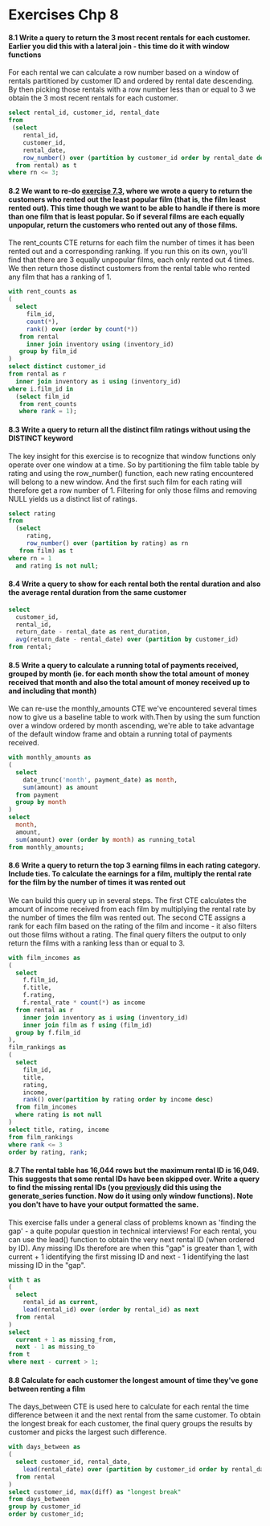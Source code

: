 # Exercises Chp 8

#### 8.1 Write a query to return the 3 most recent rentals for each customer. Earlier you did this with a lateral join - this time do it with window functions

For each rental we can calculate a row number based on a window of rentals partitioned by customer ID and ordered by rental date descending. By then picking those rentals with a row number less than or equal to 3 we obtain the 3 most recent rentals for each customer. 

```sql
select rental_id, customer_id, rental_date
from
 (select
    rental_id,
    customer_id,
    rental_date,
    row_number() over (partition by customer_id order by rental_date desc) as rn
  from rental) as t
where rn <= 3;
```

#### 8.2 We want to re-do [exercise 7.3](https://github.com/carlcorder/mastery-with-sql-solutions/blob/master/exercises-chp7.md#73-you-intend-to-write-a-humorous-email-to-congratulate-some-customers-on-their-poor-taste-in-films-to-that-end-write-a-query-to-return-the-customers-who-rented-out-the-least-popular-film-that-is-the-film-least-rented-out---if-there-is-more-than-one-pick-the-one-with-the-lowest-film-id), where we wrote a query to return the customers who rented out the least popular film (that is, the film least rented out). This time though we want to be able to handle if there is more than one film that is least popular. So if several films are each equally unpopular, return the customers who rented out any of those films.

The rent_counts CTE returns for each film the number of times it has been rented out and a corresponding ranking. If you run this on its own, you'll find that there are 3 equally unpopular films, each only rented out 4 times. We then return those distinct customers from the rental table who rented any film that has a ranking of 1. 

```sql
with rent_counts as
(
  select
     film_id,
     count(*),
     rank() over (order by count(*))
   from rental
     inner join inventory using (inventory_id)
   group by film_id
)
select distinct customer_id
from rental as r
  inner join inventory as i using (inventory_id)
where i.film_id in
  (select film_id
   from rent_counts
   where rank = 1);
```

#### 8.3 Write a query to return all the distinct film ratings without using the DISTINCT keyword

The key insight for this exercise is to recognize that window functions only operate over one window at a time. So by partitioning the film table table by rating and using the row_number() function, each new rating encountered will belong to a new window. And the first such film for each rating will therefore get a row number of 1. Filtering for only those films and removing NULL yields us a distinct list of ratings. 

```sql
select rating
from
  (select
     rating,
     row_number() over (partition by rating) as rn
   from film) as t
where rn = 1
  and rating is not null;
```

#### 8.4 Write a query to show for each rental both the rental duration and also the average rental duration from the same customer

```sql
select
  customer_id,
  rental_id,
  return_date - rental_date as rent_duration,
  avg(return_date - rental_date) over (partition by customer_id)
from rental;
```

#### 8.5 Write a query to calculate a running total of payments received, grouped by month (ie. for each month show the total amount of money received that month and also the total amount of money received up to and including that month)

We can re-use the monthly_amounts CTE we've encountered several times now to give us a baseline table to work with.Then by using the sum function over a window ordered by month ascending, we're able to take advantage of the default window frame and obtain a running total of payments received. 

```sql
with monthly_amounts as
(
  select
    date_trunc('month', payment_date) as month,
    sum(amount) as amount
  from payment
  group by month
)
select
  month,
  amount,
  sum(amount) over (order by month) as running_total
from monthly_amounts;
```

#### 8.6 Write a query to return the top 3 earning films in each rating category. Include ties. To calculate the earnings for a film, multiply the rental rate for the film by the number of times it was rented out

We can build this query up in several steps. The first CTE calculates the amount of income received from each film by multiplying the rental rate by the number of times the film was rented out. The second CTE assigns a rank for each film based on the rating of the film and income - it also filters out those films without a rating. The final query filters the output to only return the films with a ranking less than or equal to 3. 

```sql
with film_incomes as
(
  select
    f.film_id,
    f.title,
    f.rating,
    f.rental_rate * count(*) as income
  from rental as r
    inner join inventory as i using (inventory_id)
    inner join film as f using (film_id)
  group by f.film_id
),
film_rankings as
(
  select
    film_id,
    title,
    rating,
    income,
    rank() over(partition by rating order by income desc)
  from film_incomes
  where rating is not null
)
select title, rating, income
from film_rankings
where rank <= 3
order by rating, rank;
```

#### 8.7 The rental table has 16,044 rows but the maximum rental ID is 16,049. This suggests that some rental IDs have been skipped over. Write a query to find the missing rental IDs (you [previously](https://github.com/carlcorder/mastery-with-sql-solutions/blob/master/exercises-chp07.md#715-the-rental-table-has-16044-rows-but-the-maximum-rental-id-is-16049-this-suggests-that-some-rental-ids-have-been-skipped-over-write-a-query-to-find-the-missing-rental-ids-the-generate_series-function-may-come-in-handy) did this using the generate_series function. Now do it using only window functions). Note you don't have to have your output formatted the same.

This exercise falls under a general class of problems known as 'finding the gap' - a quite popular question in technical interviews! For each rental, you can use the lead() function to obtain the very next rental ID (when ordered by ID). Any missing IDs therefore are when this "gap" is greater than 1, with current + 1 identifying the first missing ID and next - 1 identifying the last missing ID in the "gap". 

```sql
with t as
(
  select
    rental_id as current,
    lead(rental_id) over (order by rental_id) as next
  from rental
)
select
  current + 1 as missing_from,
  next - 1 as missing_to
from t
where next - current > 1;
```

#### 8.8 Calculate for each customer the longest amount of time they've gone between renting a film

The days_between CTE is used here to calculate for each rental the time difference between it and the next rental from the same customer. To obtain the longest break for each customer, the final query groups the results by customer and picks the largest such difference. 

```sql
with days_between as
(
  select customer_id, rental_date,
    lead(rental_date) over (partition by customer_id order by rental_date) - rental_date as diff
  from rental
)
select customer_id, max(diff) as "longest break"
from days_between
group by customer_id
order by customer_id;
```
